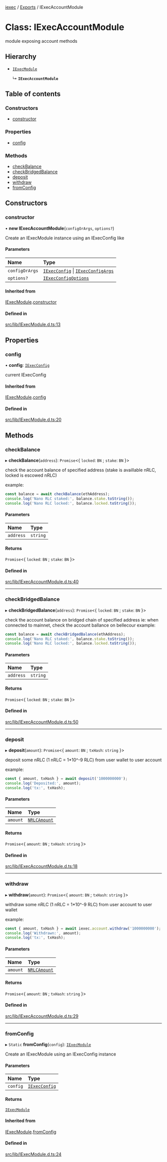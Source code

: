 [iexec](../README.md) / [Exports](../modules.md) / IExecAccountModule

# Class: IExecAccountModule

module exposing account methods

## Hierarchy

- [`IExecModule`](IExecModule.md)

  ↳ **`IExecAccountModule`**

## Table of contents

### Constructors

- [constructor](IExecAccountModule.md#constructor)

### Properties

- [config](IExecAccountModule.md#config)

### Methods

- [checkBalance](IExecAccountModule.md#checkbalance)
- [checkBridgedBalance](IExecAccountModule.md#checkbridgedbalance)
- [deposit](IExecAccountModule.md#deposit)
- [withdraw](IExecAccountModule.md#withdraw)
- [fromConfig](IExecAccountModule.md#fromconfig)

## Constructors

### constructor

• **new IExecAccountModule**(`configOrArgs`, `options?`)

Create an IExecModule instance using an IExecConfig like

#### Parameters

| Name | Type |
| :------ | :------ |
| `configOrArgs` | [`IExecConfig`](IExecConfig.md) \| [`IExecConfigArgs`](../interfaces/internal_.IExecConfigArgs.md) |
| `options?` | [`IExecConfigOptions`](../interfaces/internal_.IExecConfigOptions.md) |

#### Inherited from

[IExecModule](IExecModule.md).[constructor](IExecModule.md#constructor)

#### Defined in

[src/lib/IExecModule.d.ts:13](https://github.com/iExecBlockchainComputing/iexec-sdk/blob/460192e/src/lib/IExecModule.d.ts#L13)

## Properties

### config

• **config**: [`IExecConfig`](IExecConfig.md)

current IExecConfig

#### Inherited from

[IExecModule](IExecModule.md).[config](IExecModule.md#config)

#### Defined in

[src/lib/IExecModule.d.ts:20](https://github.com/iExecBlockchainComputing/iexec-sdk/blob/460192e/src/lib/IExecModule.d.ts#L20)

## Methods

### checkBalance

▸ **checkBalance**(`address`): `Promise`<{ `locked`: `BN` ; `stake`: `BN`  }\>

check the account balance of specified address (stake is availlable nRLC, locked is escowed nRLC)

example:
```js
const balance = await checkBalance(ethAddress);
console.log('Nano RLC staked:', balance.stake.toString());
console.log('Nano RLC locked:', balance.locked.toString());
```

#### Parameters

| Name | Type |
| :------ | :------ |
| `address` | `string` |

#### Returns

`Promise`<{ `locked`: `BN` ; `stake`: `BN`  }\>

#### Defined in

[src/lib/IExecAccountModule.d.ts:40](https://github.com/iExecBlockchainComputing/iexec-sdk/blob/460192e/src/lib/IExecAccountModule.d.ts#L40)

___

### checkBridgedBalance

▸ **checkBridgedBalance**(`address`): `Promise`<{ `locked`: `BN` ; `stake`: `BN`  }\>

check the account balance on bridged chain of specified address ie: when connected to mainnet, check the account ballance on bellecour
example:
```js
const balance = await checkBridgedBalance(ethAddress);
console.log('Nano RLC staked:', balance.stake.toString());
console.log('Nano RLC locked:', balance.locked.toString());
```

#### Parameters

| Name | Type |
| :------ | :------ |
| `address` | `string` |

#### Returns

`Promise`<{ `locked`: `BN` ; `stake`: `BN`  }\>

#### Defined in

[src/lib/IExecAccountModule.d.ts:50](https://github.com/iExecBlockchainComputing/iexec-sdk/blob/460192e/src/lib/IExecAccountModule.d.ts#L50)

___

### deposit

▸ **deposit**(`amount`): `Promise`<{ `amount`: `BN` ; `txHash`: `string`  }\>

deposit some nRLC (1 nRLC = 1*10^-9 RLC) from user wallet to user account

example:
```js
const { amount, txHash } = await deposit('1000000000');
console.log('Deposited:', amount);
console.log('tx:', txHash);
```

#### Parameters

| Name | Type |
| :------ | :------ |
| `amount` | [`NRLCAmount`](../modules/internal_.md#nrlcamount) |

#### Returns

`Promise`<{ `amount`: `BN` ; `txHash`: `string`  }\>

#### Defined in

[src/lib/IExecAccountModule.d.ts:18](https://github.com/iExecBlockchainComputing/iexec-sdk/blob/460192e/src/lib/IExecAccountModule.d.ts#L18)

___

### withdraw

▸ **withdraw**(`amount`): `Promise`<{ `amount`: `BN` ; `txHash`: `string`  }\>

withdraw some nRLC (1 nRLC = 1*10^-9 RLC) from user account to user wallet

example:
```js
const { amount, txHash } = await iexec.account.withdraw('1000000000');
console.log('Withdrawn:', amount);
console.log('tx:', txHash);
```

#### Parameters

| Name | Type |
| :------ | :------ |
| `amount` | [`NRLCAmount`](../modules/internal_.md#nrlcamount) |

#### Returns

`Promise`<{ `amount`: `BN` ; `txHash`: `string`  }\>

#### Defined in

[src/lib/IExecAccountModule.d.ts:29](https://github.com/iExecBlockchainComputing/iexec-sdk/blob/460192e/src/lib/IExecAccountModule.d.ts#L29)

___

### fromConfig

▸ `Static` **fromConfig**(`config`): [`IExecModule`](IExecModule.md)

Create an IExecModule using an IExecConfig instance

#### Parameters

| Name | Type |
| :------ | :------ |
| `config` | [`IExecConfig`](IExecConfig.md) |

#### Returns

[`IExecModule`](IExecModule.md)

#### Inherited from

[IExecModule](IExecModule.md).[fromConfig](IExecModule.md#fromconfig)

#### Defined in

[src/lib/IExecModule.d.ts:24](https://github.com/iExecBlockchainComputing/iexec-sdk/blob/460192e/src/lib/IExecModule.d.ts#L24)
